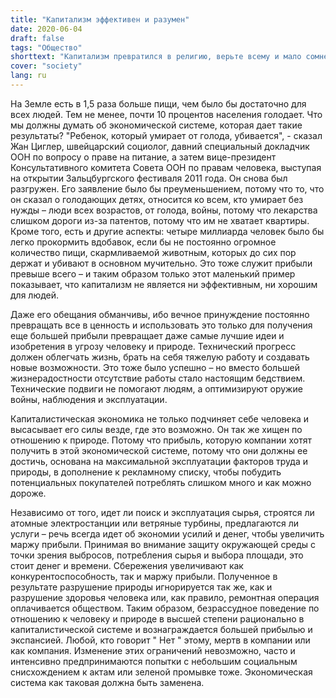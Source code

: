 ```yaml
---
title: "Капитализм эффективен и разумен"
date: 2020-06-04
draft: false
tags: "Общество"
shorttext: "Капитализм превратился в религию, верьте всему и мало сомневаетесь, что подтверждают не только протесты во всем мире."
cover: "society"
lang: ru
---
```


На Земле есть в 1,5 раза больше пищи, чем было бы достаточно для всех людей. Тем не менее, почти 10 процентов населения голодает. Что мы должны думать об экономической системе, которая дает такие результаты? "Ребенок, который умирает от голода, убивается", - сказал Жан Циглер, швейцарский социолог, давний специальный докладчик ООН по вопросу о праве на питание, а затем вице-президент Консультативного комитета Совета ООН по правам человека, выступая на открытии Зальцбургского фестиваля 2011 года. Он снова был разгружен. Его заявление было бы преуменьшением, потому что то, что он сказал о голодающих детях, относится ко всем, кто умирает без нужды – люди всех возрастов, от голода, войны, потому что лекарства слишком дороги из-за патентов, потому что им не хватает квартиры. Кроме того, есть и другие аспекты: четыре миллиарда человек было бы легко прокормить вдобавок, если бы не постоянно огромное количество пищи, скармливаемой животным, которых до сих пор держат и убивают в основном мучительно. Это тоже служит прибыли превыше всего – и таким образом только этот маленький пример показывает, что капитализм не является ни эффективным, ни хорошим для людей.

Даже его обещания обманчивы, ибо вечное принуждение постоянно превращать все в ценность и использовать это только для получения еще большей прибыли превращает даже самые лучшие идеи и изобретения в угрозу человеку и природе. Технический прогресс должен облегчать жизнь, брать на себя тяжелую работу и создавать новые возможности. Это тоже было успешно – но вместо большей жизнерадостности отсутствие работы стало настоящим бедствием. Технические подвиги не помогают людям, а оптимизируют оружие войны, наблюдения и эксплуатации.

Капиталистическая экономика не только подчиняет себе человека и высасывает его силы везде, где это возможно. Он так же хищен по отношению к природе. Потому что прибыль, которую компании хотят получить в этой экономической системе, потому что они должны ее достичь, основана на максимальной эксплуатации факторов труда и природы, в дополнение к рекламному списку, чтобы побудить потенциальных покупателей потреблять слишком много и как можно дороже.

Независимо от того, идет ли поиск и эксплуатация сырья, строятся ли атомные электростанции или ветряные турбины, предлагаются ли услуги – речь всегда идет об экономии усилий и денег, чтобы увеличить маржу прибыли. Принимая во внимание защиту окружающей среды с точки зрения выбросов, потребления сырья и выбора площади, это стоит денег и времени. Сбережения увеличивают как конкурентоспособность, так и маржу прибыли. Полученное в результате разрушение природы игнорируется так же, как и разрушение здоровья человека или, как правило, ремонтная операция оплачивается обществом. Таким образом, безрассудное поведение по отношению к человеку и природе в высшей степени рационально в капиталистической системе и вознаграждается большей прибылью и экспансией. Любой, кто говорит " Нет " этому, мертв в компании или как компания. Изменение этих ограничений невозможно, часто и интенсивно предпринимаются попытки с небольшим социальным снисхождением к актам или зеленой промывке тоже. Экономическая система как таковая должна быть заменена.
